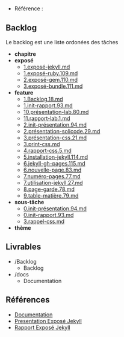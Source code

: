 #  

- Référence :   

 

## Backlog 

Le backlog est une liste ordonées des tâches 

- **chapitre** 
- **exposé** 
  - [1.exposé-jekyll.md](./Backlog/exposé/1.exposé-jekyll.md) 
  - [1.exposé-ruby.109.md](./Backlog/exposé/1.exposé-ruby.109.md) 
  - [2.exposé-gem.110.md](./Backlog/exposé/2.exposé-gem.110.md) 
  - [3.exposé-bundle.111.md](./Backlog/exposé/3.exposé-bundle.111.md) 
- **feature** 
  - [1.Backlog.18.md](./Backlog/feature/1.Backlog.18.md) 
  - [1.init-rapport.93.md](./Backlog/feature/1.init-rapport.93.md) 
  - [10.présentation-lab.80.md](./Backlog/feature/10.présentation-lab.80.md) 
  - [11.rapport-lab.1.md](./Backlog/feature/11.rapport-lab.1.md) 
  - [2.init-présentation.94.md](./Backlog/feature/2.init-présentation.94.md) 
  - [2.présentation-solicode.29.md](./Backlog/feature/2.présentation-solicode.29.md) 
  - [3.présentation-css.21.md](./Backlog/feature/3.présentation-css.21.md) 
  - [3.print-css.md](./Backlog/feature/3.print-css.md) 
  - [4.rapport-css.5.md](./Backlog/feature/4.rapport-css.5.md) 
  - [5.installation-jekyll.114.md](./Backlog/feature/5.installation-jekyll.114.md) 
  - [6.jekyll-gh-pages.115.md](./Backlog/feature/6.jekyll-gh-pages.115.md) 
  - [6.nouvelle-page.83.md](./Backlog/feature/6.nouvelle-page.83.md) 
  - [7.numéro-pages.77.md](./Backlog/feature/7.numéro-pages.77.md) 
  - [7.utilisation-jekyll.27.md](./Backlog/feature/7.utilisation-jekyll.27.md) 
  - [8.page-garde.78.md](./Backlog/feature/8.page-garde.78.md) 
  - [9.table-matière.79.md](./Backlog/feature/9.table-matière.79.md) 
- **sous-tâche** 
  - [0.init-présentation.94.md](./Backlog/sous-tâche/0.init-présentation.94.md) 
  - [0.init-rapport.93.md](./Backlog/sous-tâche/0.init-rapport.93.md) 
  - [3.rappel-css.md](./Backlog/sous-tâche/3.rappel-css.md) 
- **thème** 
## Livrables 

 

- /Backlog 
  - Backlog 
- /docs 
  - Documentation 
## Références 

 

- [Documentation](https://labs-web.github.io/lab-rapport/) 
- [Presentation Exposé Jekyll](https://labs-web.github.io/lab-rapport/3.exposé-jekyll/presentation.html) 
- [Rapport Exposé Jekyll](https://labs-web.github.io//lab-rapport/3.exposé-jekyll/rapport.html) 

